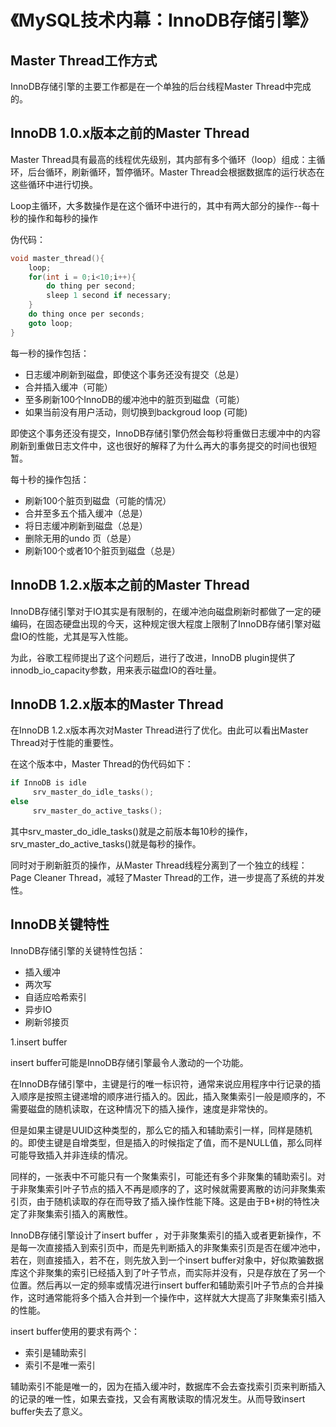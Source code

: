 # 《MySQL技术内幕：InnoDB存储引擎》

## Master Thread工作方式

InnoDB存储引擎的主要工作都是在一个单独的后台线程Master Thread中完成的。

## InnoDB 1.0.x版本之前的Master Thread

Master Thread具有最高的线程优先级别，其内部有多个循环（loop）组成：主循环，后台循环，刷新循环，暂停循环。Master Thread会根据数据库的运行状态在这些循环中进行切换。

Loop主循环，大多数操作是在这个循环中进行的，其中有两大部分的操作--每十秒的操作和每秒的操作

伪代码：

~~~c
void master_thread(){
    loop;
    for(int i = 0;i<10;i++){
        do thing per second;
        sleep 1 second if necessary;
    }
    do thing once per seconds;
    goto loop;
}
~~~

每一秒的操作包括：

* 日志缓冲刷新到磁盘，即使这个事务还没有提交（总是）
* 合并插入缓冲（可能）
* 至多刷新100个InnoDB的缓冲池中的脏页到磁盘（可能）
* 如果当前没有用户活动，则切换到backgroud loop (可能)

即使这个事务还没有提交，InnoDB存储引擎仍然会每秒将重做日志缓冲中的内容刷新到重做日志文件中，这也很好的解释了为什么再大的事务提交的时间也很短暂。

每十秒的操作包括：

* 刷新100个脏页到磁盘（可能的情况）
* 合并至多五个插入缓冲（总是）
* 将日志缓冲刷新到磁盘（总是）
* 删除无用的undo 页（总是）
* 刷新100个或者10个脏页到磁盘（总是）

## InnoDB 1.2.x版本之前的Master Thread

InnoDB存储引擎对于IO其实是有限制的，在缓冲池向磁盘刷新时都做了一定的硬编码，在固态硬盘出现的今天，这种规定很大程度上限制了InnoDB存储引擎对磁盘IO的性能，尤其是写入性能。

为此，谷歌工程师提出了这个问题后，进行了改进，InnoDB plugin提供了innodb_io_capacity参数，用来表示磁盘IO的吞吐量。

## InnoDB 1.2.x版本的Master Thread

在InnoDB 1.2.x版本再次对Master Thread进行了优化。由此可以看出Master Thread对于性能的重要性。

在这个版本中，Master Thread的伪代码如下：

~~~c
if InnoDB is idle
     srv_master_do_idle_tasks();
else 
     srv_master_do_active_tasks();
~~~

其中srv_master_do_idle_tasks()就是之前版本每10秒的操作，srv_master_do_active_tasks()就是每秒的操作。

同时对于刷新脏页的操作，从Master Thread线程分离到了一个独立的线程：Page Cleaner Thread，减轻了Master Thread的工作，进一步提高了系统的并发性。

## InnoDB关键特性

InnoDB存储引擎的关键特性包括：

* 插入缓冲
* 两次写
* 自适应哈希索引
* 异步IO
* 刷新邻接页

1.insert buffer

insert buffer可能是InnoDB存储引擎最令人激动的一个功能。

在InnoDB存储引擎中，主键是行的唯一标识符，通常来说应用程序中行记录的插入顺序是按照主键递增的顺序进行插入的。因此，插入聚集索引一般是顺序的，不需要磁盘的随机读取，在这种情况下的插入操作，速度是非常快的。

但是如果主键是UUID这种类型的，那么它的插入和辅助索引一样，同样是随机的。即使主键是自增类型，但是插入的时候指定了值，而不是NULL值，那么同样可能导致插入并非连续的情况。

同样的，一张表中不可能只有一个聚集索引，可能还有多个非聚集的辅助索引。对于非聚集索引叶子节点的插入不再是顺序的了，这时候就需要离散的访问非聚集索引页，由于随机读取的存在而导致了插入操作性能下降。这是由于B+树的特性决定了非聚集索引插入的离散性。

InnoDB存储引擎设计了insert buffer ，对于非聚集索引的插入或者更新操作，不是每一次直接插入到索引页中，而是先判断插入的非聚集索引页是否在缓冲池中，若在，则直接插入，若不在，则先放入到一个insert buffer对象中，好似欺骗数据库这个非聚集的索引已经插入到了叶子节点，而实际并没有，只是存放在了另一个位置。然后再以一定的频率或情况进行insert buffer和辅助索引叶子节点的合并操作，这时通常能将多个插入合并到一个操作中，这样就大大提高了非聚集索引插入的性能。

insert buffer使用的要求有两个：

* 索引是辅助索引
* 索引不是唯一索引

辅助索引不能是唯一的，因为在插入缓冲时，数据库不会去查找索引页来判断插入的记录的唯一性，如果去查找，又会有离散读取的情况发生。从而导致insert buffer失去了意义。



